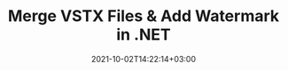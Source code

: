 ---
############################# Static ############################
layout: "autogen-gist"
date: 2021-10-02T14:22:14+03:00
draft: false
path: "total/net/merger/vstx/"

############################# Head ############################
head_title: "Merge & Split VSTX Files and Add Watermarks in C# .NET"
head_description: ".NET documents merger library to combine multiple VSTX files into a single file by joining selective number of pages or a range of pages from multiple source documents into one."

############################# Header ############################
title: "Merge VSTX Files & Add Watermark in .NET"
description: ".NET documents merger API to combine multiple VSTX files into a single file by joining selective number of pages or a range of pages from multiple source documents into one. Perform single document operations such as move, remove, rotate, swap and extract pages or split a single VSTX document into several resultant documents."

############################# SubMenu ############################
submenu:
    enable: false

############################# Content ############################
content:
    enable: true
    block:
    - title_left: "Merge VSTX Files & Add Watermark in C#"
      content_left: |
          Join VSTX files in C# .NET and add text or image watermarks to the single resultant document in .NET (C#, VB.NET, ASP.NET & .NET Core) applications.

          -   Instantiate **Merger** with input document
          -   Call **Join** method of **Merger** class instance and pass second source document path
          -   Call **Save** method of **Merger** class instance to save merged document
          -   Instantiate **Watermarker** with merged document as created above
          -   Create the **TextWatermark** object & set watermark properties
          -   Add watermark and save watermarked document
          
      title_right: "Source Document Information Extraction"
      content_right: |
          You require `GroupDocs.Merger` & `GroupDocs.Watermark` namespaces to perform single and multiple documents merging operations within PDF, Microsoft Office, HTML, OpenDocument and many other document formats. Explore other [.NET APIs for Office documents](https://products.conholdate.com/total/net/) as offered by Conholdate.Total.
          
          Get the respective assembly files from the [downloads](https://downloads.conholdate.com/total/net) or fetch the whole package from [Nuget](https://www.nuget.org/packages/Conholdate.Total/) to add 'Conholdate.Total` directly in your workspace.
          
      gisthash: "b0bd7c35dc5a889a10fb5b032952710a"
      gistfile: "join-multiple-pdf-documents-into-one-and-add-text-watermark.cs"

    - title_left: "Split VSTX File & Add Watermarks in .NET"
      content_left: |
          Split a single VSTX document to multiple independent documents and insert image or text watermarks to each of the splitted files using C# .NET.

          -   Instantiate **Watermarker** with splitted document
          -   Instantiate watermark font, create **TextWatermark** object & set watermark properties
          -   Add watermark and save watermarked document
          -   Set output path where files will be saved after splitting
          -   Instantiate **SplitOptions** object with path of splitted file and number of pages to be splitted
          -   Create **Merger** object with input document and split using **SplitOptions**
        
      title_right: "Image Representation of Document Pages"
      content_right: |
          Combine all popular document file formats and generate image representation of the merged document pages in 'PNG', 'JPG' or 'BMP' formats. You can easily preview the complete document as a whole or display some specific pages based on page numbers or page ranges.

          Join popular document file formats on different operating systems such as Windows, Linux or macOS while using platforms such as Windows Azure, Mono and Xamarin.
          
      gisthash: "d6abb787afd61e25cc82008968907d83"
      gistfile: "add-watermark-to-a-single-document-and-split-the-document-to-multiple-documents.cs"

############################# About Formats ############################
about_formats:
    enable: false
############################# More Formats ############################
more_formats:
    enable: true
    auto: true
############################# Back to top ###############################
back_to_top:
  enable: true
---